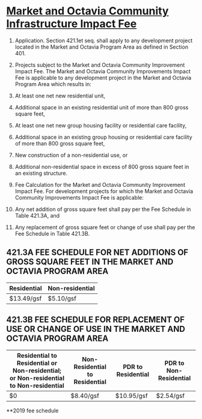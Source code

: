 # [Market and Octavia Community Infrastructure Impact Fee](http://library.amlegal.com/nxt/gateway.dll/California/planning/article4developmentimpactfeesandprojectr?f=templates$fn=default.htm$3.0$vid=amlegal:sanfrancisco_ca$anc=JD_421)

1. Application. Section 421.1et seq. shall apply to any development project located in the Market and Octavia Program Area as defined in Section 401.

2. Projects subject to the Market and Octavia Community Improvement Impact Fee. The Market and Octavia Community Improvements Impact Fee is applicable to any development project in the Market and Octavia Program Area which results in:

  1. At least one net new residential unit,
  2. Additional space in an existing residential unit of more than 800 gross square feet,
  3. At least one net new group housing facility or residential care facility,
  4. Additional space in an existing group housing or residential care facility of more than 800 gross square feet,
  5. New construction of a non-residential use, or
  6. Additional non-residential space in excess of 800 gross square feet in an existing structure.

1. Fee Calculation for the Market and Octavia Community Improvement Impact Fee. For development projects for which the Market and Octavia Community Improvements Impact Fee is applicable:

  1. Any net addition of gross square feet shall pay per the Fee Schedule in Table 421.3A, and
  2. Any replacement of gross square feet or change of use shall pay per the Fee Schedule in Table 421.3B.

## 421.3A FEE SCHEDULE FOR NET ADDITIONS OF GROSS SQUARE FEET IN THE MARKET AND OCTAVIA PROGRAM AREA

Residential | Non-residential
----------- | ---------------
$13.49/gsf   | $5.10/gsf

## 421.3B FEE SCHEDULE FOR REPLACEMENT OF USE OR CHANGE OF USE IN THE MARKET AND OCTAVIA PROGRAM AREA

Residential to Residential or Non-residential; or Non-residential to Non-residential | Non-Residential to Residential | PDR to Residential | PDR to Non-Residential
------------------------------------------------------------------------------------ | ------------------------------ | ------------------ | ----------------------
$0                                                                                   | $8.40/gsf                      | $10.95/gsf          | $2.54/gsf

**2019 fee schedule

